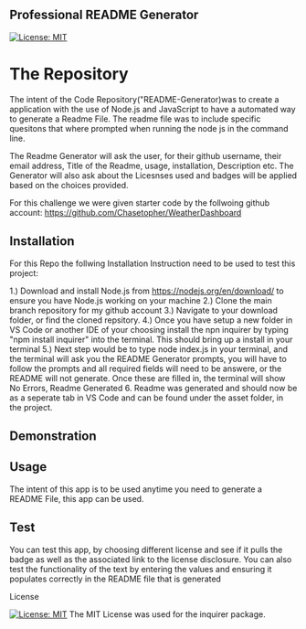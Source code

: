 ## Professional README Generator 
[![License: MIT](https://img.shields.io/badge/License-MIT-yellow.svg)](https://opensource.org/licenses/MIT)
# The Repository 

The intent of the Code Repository("README-Generator)was to create a application with the use of Node.js and JavaScript to have a automated way to generate a Readme File. The readme file was to include specific quesitons that where prompted when running the node js in the command line. 

The Readme Generator will ask the user, for their github username, their email address, Title of the Readme, usage, installation, Description etc. The Generator will also ask about the Licesnses used and badges will be applied based on the choices provided. 

For this challenge we were given starter code by the follwoing github account: https://github.com/Chasetopher/WeatherDashboard

## Installation

For this Repo the follwing Installation Instruction need to be used to test this project:

1.) Download and install Node.js from https://nodejs.org/en/download/ to ensure you have Node.js working on your machine
2.) Clone the main branch repository for my github account
3.) Navigate to your download folder, or find the cloned repsitory. 
4.) Once you have setup a new folder in VS Code or another IDE of your choosing install the npn inquirer by typing "npm install inquirer" into the terminal. This should bring up a install in your terminal
5.)  Next step would be to type node index.js in your terminal, and the terminal will ask you the README Generator prompts, you will have to follow the prompts and all required fields will need to be answere, or the README will not generate. Once these are filled in, the terminal will show No Errors, Readme Generated
6. Readme was generated and should now be as a seperate tab in VS Code and can be found under the asset folder, in the project. 

## Demonstration

## Usage
The intent of this app is to be used anytime you need to generate a README File, this app can be used.

## Test
You can test this app, by choosing different license and see if it pulls the badge as well as the associated link to the license disclosure. You can also test the functionality of the text by entering the values and ensuring it populates correctly in the README file that is generated

License

[![License: MIT](https://img.shields.io/badge/License-MIT-yellow.svg)](https://opensource.org/licenses/MIT)
The MIT License was used for the inquirer package. 


